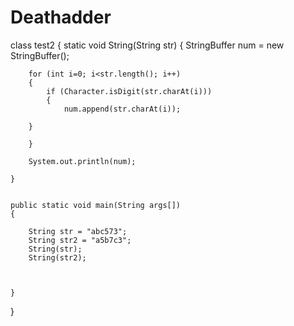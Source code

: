 # Deathadder
class test2
{ 
    static void String(String str) 
    { 
        StringBuffer  num = new StringBuffer();
          
        for (int i=0; i<str.length(); i++) 
        { 
            if (Character.isDigit(str.charAt(i)))
            {
                num.append(str.charAt(i)); 
            
        } 
            
        }
        
        System.out.println(num); 
        
    } 
      
    
    public static void main(String args[]) 
    { 
    	
        String str = "abc573"; 
        String str2 = "a5b7c3";
        String(str); 
        String(str2); 
       
        
        
    } 
}
